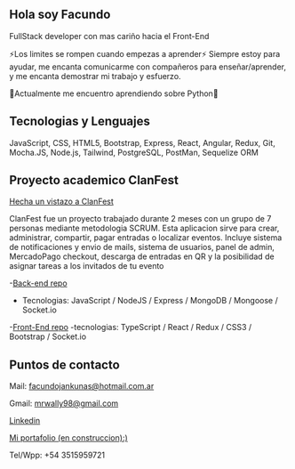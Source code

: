 ## Hola soy Facundo 

FullStack developer con mas cariño hacia el Front-End

⚡Los limites se rompen cuando empezas a aprender⚡
Siempre estoy para ayudar, me encanta comunicarme con compañeros para enseñar/aprender, y me encanta demostrar mi trabajo y esfuerzo.

🌱Actualmente me encuentro aprendiendo sobre Python🌱


## Tecnologias y Lenguajes

JavaScript, CSS, HTML5, Bootstrap, Express, React, Angular, Redux, Git, Mocha.JS, Node.js, Tailwind, PostgreSQL, PostMan, Sequelize ORM 

## Proyecto academico ClanFest

[Hecha un vistazo a ClanFest](https://jolly-booth-281355.netlify.app/)

ClanFest fue un proyecto trabajado durante 2 meses con un grupo de 7 personas mediante metodologia SCRUM. Esta aplicacion sirve para crear, administrar, compartir, pagar entradas o localizar eventos. Incluye sistema de notificaciones y envio de mails, sistema de usuarios, panel de admin, MercadoPago checkout, descarga de entradas en QR y la posibilidad de asignar tareas a los invitados de tu evento

-[Back-end repo](https://github.com/NaniBM/ClanFest-API)
- Tecnologias:   JavaScript / NodeJS / Express / MongoDB / Mongoose / Socket.io

-[Front-End repo](https://github.com/christopherBryan1996/PF)
-tecnologias: TypeScript / React / Redux / CSS3 / Bootstrap / Socket.io


## Puntos de contacto

Mail: facundojankunas@hotmail.com.ar

Gmail: mrwally98@gmail.com

[Linkedin](https://www.linkedin.com/in/facundo-jankunas/)

[Mi portafolio (en construccion):)]( https://master--thriving-fox-99d171.netlify.app/)

Tel/Wpp: +54 3515959721
